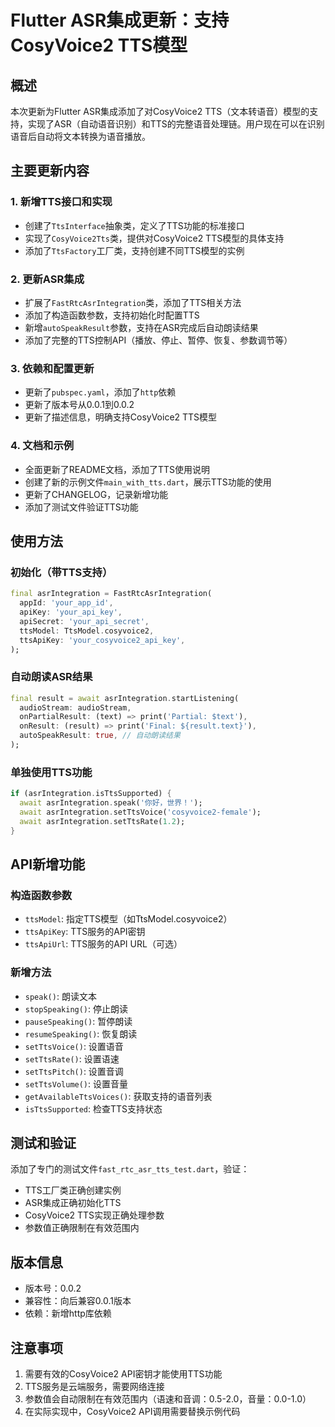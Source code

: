 # Flutter ASR集成更新：支持CosyVoice2 TTS模型

## 概述

本次更新为Flutter ASR集成添加了对CosyVoice2 TTS（文本转语音）模型的支持，实现了ASR（自动语音识别）和TTS的完整语音处理链。用户现在可以在识别语音后自动将文本转换为语音播放。

## 主要更新内容

### 1. 新增TTS接口和实现

- 创建了`TtsInterface`抽象类，定义了TTS功能的标准接口
- 实现了`CosyVoice2Tts`类，提供对CosyVoice2 TTS模型的具体支持
- 添加了`TtsFactory`工厂类，支持创建不同TTS模型的实例

### 2. 更新ASR集成

- 扩展了`FastRtcAsrIntegration`类，添加了TTS相关方法
- 添加了构造函数参数，支持初始化时配置TTS
- 新增`autoSpeakResult`参数，支持在ASR完成后自动朗读结果
- 添加了完整的TTS控制API（播放、停止、暂停、恢复、参数调节等）

### 3. 依赖和配置更新

- 更新了`pubspec.yaml`，添加了`http`依赖
- 更新了版本号从0.0.1到0.0.2
- 更新了描述信息，明确支持CosyVoice2 TTS模型

### 4. 文档和示例

- 全面更新了README文档，添加了TTS使用说明
- 创建了新的示例文件`main_with_tts.dart`，展示TTS功能的使用
- 更新了CHANGELOG，记录新增功能
- 添加了测试文件验证TTS功能

## 使用方法

### 初始化（带TTS支持）

```dart
final asrIntegration = FastRtcAsrIntegration(
  appId: 'your_app_id',
  apiKey: 'your_api_key',
  apiSecret: 'your_api_secret',
  ttsModel: TtsModel.cosyvoice2,
  ttsApiKey: 'your_cosyvoice2_api_key',
);
```

### 自动朗读ASR结果

```dart
final result = await asrIntegration.startListening(
  audioStream: audioStream,
  onPartialResult: (text) => print('Partial: $text'),
  onResult: (result) => print('Final: ${result.text}'),
  autoSpeakResult: true, // 自动朗读结果
);
```

### 单独使用TTS功能

```dart
if (asrIntegration.isTtsSupported) {
  await asrIntegration.speak('你好，世界！');
  await asrIntegration.setTtsVoice('cosyvoice2-female');
  await asrIntegration.setTtsRate(1.2);
}
```

## API新增功能

### 构造函数参数
- `ttsModel`: 指定TTS模型（如TtsModel.cosyvoice2）
- `ttsApiKey`: TTS服务的API密钥
- `ttsApiUrl`: TTS服务的API URL（可选）

### 新增方法
- `speak()`: 朗读文本
- `stopSpeaking()`: 停止朗读
- `pauseSpeaking()`: 暂停朗读
- `resumeSpeaking()`: 恢复朗读
- `setTtsVoice()`: 设置语音
- `setTtsRate()`: 设置语速
- `setTtsPitch()`: 设置音调
- `setTtsVolume()`: 设置音量
- `getAvailableTtsVoices()`: 获取支持的语音列表
- `isTtsSupported`: 检查TTS支持状态

## 测试和验证

添加了专门的测试文件`fast_rtc_asr_tts_test.dart`，验证：
- TTS工厂类正确创建实例
- ASR集成正确初始化TTS
- CosyVoice2 TTS实现正确处理参数
- 参数值正确限制在有效范围内

## 版本信息

- 版本号：0.0.2
- 兼容性：向后兼容0.0.1版本
- 依赖：新增http库依赖

## 注意事项

1. 需要有效的CosyVoice2 API密钥才能使用TTS功能
2. TTS服务是云端服务，需要网络连接
3. 参数值会自动限制在有效范围内（语速和音调：0.5-2.0，音量：0.0-1.0）
4. 在实际实现中，CosyVoice2 API调用需要替换示例代码